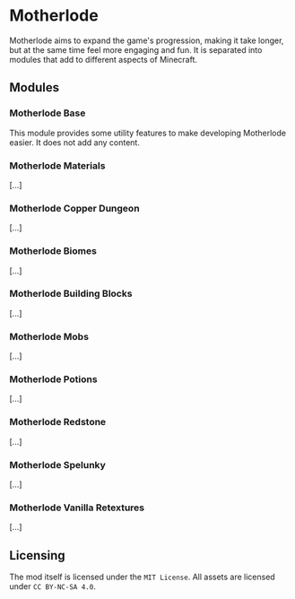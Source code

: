 # Motherlode
Motherlode aims to expand the game's progression, making it take longer, but at the same time feel more engaging and
fun. It is separated into modules that add to different aspects of Minecraft.

## Modules

### Motherlode Base
This module provides some utility features to make developing Motherlode easier. It does not add any content.

### Motherlode Materials
[...]

### Motherlode Copper Dungeon
[...]

### Motherlode Biomes
[...]

### Motherlode Building Blocks
[...]

### Motherlode Mobs
[...]

### Motherlode Potions
[...]

### Motherlode Redstone
[...]

### Motherlode Spelunky
[...]

### Motherlode Vanilla Retextures
[...]

## Licensing
The mod itself is licensed under the `MIT License`.
All assets are licensed under `CC BY-NC-SA 4.0`.
